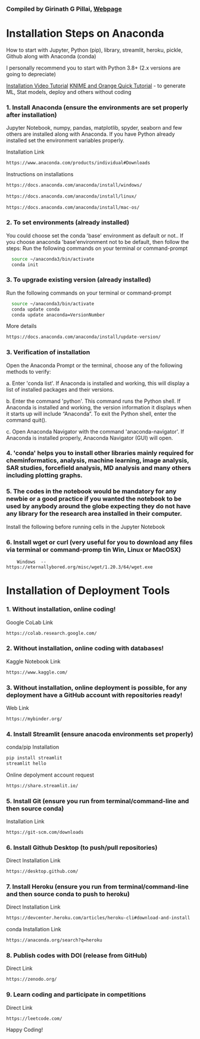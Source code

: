 ### Compiled by Girinath G Pillai, [Webpage](https://bit.ly/giribio20)

# Installation Steps on Anaconda
How to start with Jupyter, Python (pip), library, streamlit, heroku, pickle, Github along with Anaconda (conda)

I personally recommend you to start with Python 3.8+ (2.x versions are going to depreciate)

[Installation Video Tutorial](https://www.youtube.com/watch?v=n0ln_41Dq0g)
[KNIME and Orange Quick Tutorial](https://youtu.be/R7FYypCUasc?t=2499) - to generate ML, Stat models, deploy and others without coding

### 1. Install Anaconda (ensure the environments are set properly after installation)

Jupyter Notebook, numpy, pandas, matplotlib, spyder, seaborn and few others are installed along with Anaconda.
If you have Python already installed set the environment variables properly.

Installation Link
```bash
https://www.anaconda.com/products/individual#Downloads
```

Instructions on installations
```bash
https://docs.anaconda.com/anaconda/install/windows/
          
https://docs.anaconda.com/anaconda/install/linux/
          
https://docs.anaconda.com/anaconda/install/mac-os/
```

### 2. To set environments (already installed)
  
You could choose set the conda 'base' environment as default or not..
If you choose anaconda 'base'environment not to be default, then follow the steps:
Run the following commands on your terminal or command-prompt
```bash 
  source ~/anaconda3/bin/activate
  conda init
```

### 3. To upgrade existing version (already installed)
  
Run the following commands on your terminal or command-prompt
```bash 
  source ~/anaconda3/bin/activate
  conda update conda
  conda update anaconda=VersionNumber
```
More details

```bash
https://docs.anaconda.com/anaconda/install/update-version/
```

### 3. Verification of installation
  
  Open the Anaconda Prompt or the terminal, choose any of the following methods to verify:

  a. Enter 'conda list'. If Anaconda is installed and working, this will display a list of installed packages and their  versions.
  
  b. Enter the command 'python'. This command runs the Python shell. If Anaconda is installed and working, the version information it displays when it starts up will include “Anaconda”. To exit the Python shell, enter the command quit().
  
  c. Open Anaconda Navigator with the command 'anaconda-navigator'. If Anaconda is installed properly, Anaconda Navigator (GUI) will open.

### 4. 'conda' helps you to install other libraries mainly required for cheminformatics, analysis, machine learning, image analysis, SAR studies, forcefield analysis, MD analysis and many others including plotting graphs.

### 5. The codes in the notebook would be mandatory for any newbie or a good practice if you wanted the notebook to be used by anybody around the globe expecting they do not have any library for the research area installed in their computer.

Install the following before running cells in the Jupyter Notebook

### 6. Install wget or curl (very useful for you to download any files via terminal or command-promp tin Win, Linux or MacOSX)

        Windows  --  https://eternallybored.org/misc/wget/1.20.3/64/wget.exe

# Installation of Deployment Tools

### 1. Without installation, online coding!

Google CoLab Link
```bash
https://colab.research.google.com/
```

### 2. Without installation, online coding with databases!

Kaggle Notebook Link
```bash
https://www.kaggle.com/
```

### 3. Without installation, online deployment is possible, for any deployment have a GitHub account with repositories ready!

Web Link
```bash
https://mybinder.org/
```

### 4. Install Streamlit (ensure anacoda environments set properly)

conda/pip Installation
```bash
pip install streamlit
streamlit hello
```

Online depolyment account request
```bash
https://share.streamlit.io/
```

### 5. Install Git (ensure you run from terminal/command-line and then source conda)

Installation Link
```bash
https://git-scm.com/downloads
```

### 6. Install Github Desktop (to push/pull repositories)

Direct Installation Link
```bash
https://desktop.github.com/
```

### 7. Install Heroku (ensure you run from terminal/command-line and then source conda to push to heroku)

Direct Installation Link
```bash
https://devcenter.heroku.com/articles/heroku-cli#download-and-install
```

conda Installation Link
```bash
https://anaconda.org/search?q=heroku
```

### 8. Publish codes with DOI (release from GitHub)

Direct Link
```bash
https://zenodo.org/
```

### 9. Learn coding and participate in competitions

Direct Link
```bash
https://leetcode.com/
```


Happy Coding!
